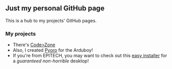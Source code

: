 ## Just my personal GitHub page

This is a hub to my projects' GitHub pages.

### My projects

 * There's [Code>Zone](http://github.bobile.fr/CodeZone/)
 * Also, I created [Pyoro](https://github.com/thesola10/Pyoro) for the Arduboy!
 * If you're from EPITECH, you may want to check out this [easy installer](http://github.bobile.fr/kde-installer/) for a _guaranteed non-horrible_ desktop!
 
